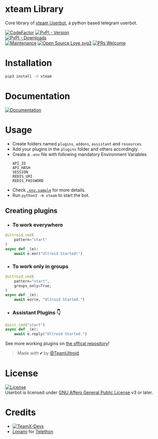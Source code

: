 # xteam Library

Core library of [xteam Userbot](https://github.com/xteam-cloner/Userbotx), a python based telegram userbot.

[![CodeFactor](https://www.codefactor.io/repository/github/teamultroid/pyultroid/badge)](https://www.codefactor.io/repository/github/teamultroid/pyultroid)
[![PyPI - Version](https://img.shields.io/pypi/v/py-Ultroid?style=round)](https://pypi.org/project/py-Ultroid)    
[![PyPI - Downloads](https://img.shields.io/pypi/dm/py-Ultroid?label=DOWNLOADS&style=round)](https://pypi.org/project/py-Ultroid)    
[![Maintenance](https://img.shields.io/badge/Maintained%3F-yes-green.svg)](https://github.com/TeamUltroid/Ultroid/graphs/commit-activity)
[![Open Source Love svg2](https://badges.frapsoft.com/os/v2/open-source.svg?v=103)](https://github.com/TeamUltroid/Ultroid)
[![PRs Welcome](https://img.shields.io/badge/PRs-welcome-brightgreen.svg?style=flat-square)](https://makeapullrequest.com)

# Installation
```bash
pip3 install -U xteam
```

# Documentation 
[![Documentation](https://img.shields.io/badge/Documentation-Ultroid-blue)](http://ultroid.tech/)

# Usage
- Create folders named `plugins`, `addons`, `assistant` and `resources`.   
- Add your plugins in the `plugins` folder and others accordingly.   
- Create a `.env` file with following mandatory Environment Variables
   ```
   API_ID
   API_HASH
   SESSION
   REDIS_URI
   REDIS_PASSWORD
   ```
- Check
[`.env.sample`](https://github.com/TeamUltroid/Ultroid/blob/main/.env.sample) for more details.   
- Run `python3 -m xteam` to start the bot.   

## Creating plugins
 - ### To work everywhere

```python
@ultroid_cmd(
    pattern="start"
)   
async def _(e):   
    await e.eor("Ultroid Started!")   
```

- ### To work only in groups

```python
@ultroid_cmd(
    pattern="start",
    groups_only=True,
)   
async def _(e):   
    await eor(e, "Ultroid Started.")   
```

- ### Assistant Plugins 👇

```python
@asst_cmd("start")   
async def _(e):   
    await e.reply("Ultroid Started.")   
```

See more working plugins on [the offical repository](https://github.com/xteam-cloner/Userbotx)!

> Made with 💕 by [@TeamUltroid](https://t.me/xteam_cloner).    


# License
[![License](https://www.gnu.org/graphics/agplv3-155x51.png)](LICENSE)   
Userbot is licensed under [GNU Affero General Public License](https://www.gnu.org/licenses/agpl-3.0.en.html) v3 or later.

# Credits
* [![TeamX-Devs](https://img.shields.io/static/v1?label=TeamX&message=devs&color=critical)](https://t.me/UltroidDevs)
* [Lonami](https://github.com/Lonami) for [Telethon](https://github.com/LonamiWebs/Telethon)
